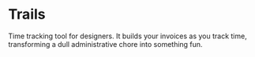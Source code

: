 # Trails

Time tracking tool for designers. It builds your invoices as you track time, transforming a dull administrative chore into something fun.


 
